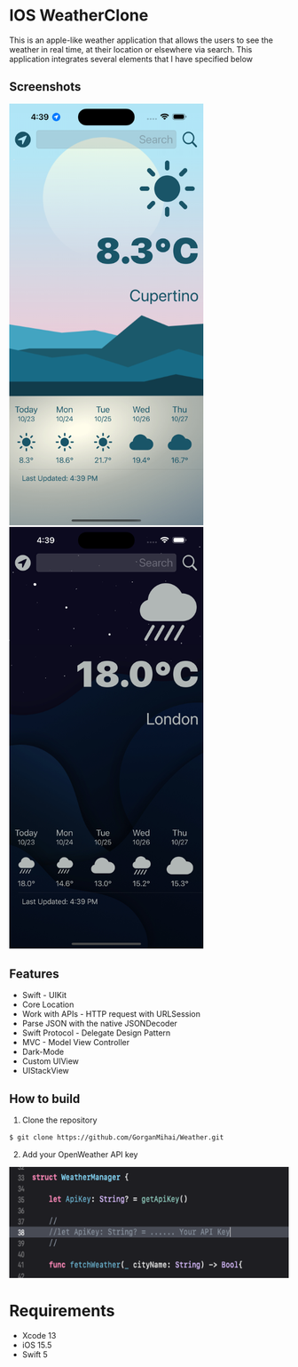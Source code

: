 IOS WeatherClone 
==========================
This is an apple-like weather application that allows the users to see the weather in real time, at their location or elsewhere via search. This application integrates several elements that I have specified below

## Screenshots
<img src="./Img/Day.png" width = 350 style="padding-right:35" > <img src="./Img/Night.png" width = 350 >

## Features
* Swift - UIKit
* Core Location
* Work with APIs - HTTP request with URLSession
* Parse JSON with the native JSONDecoder
* Swift Protocol - Delegate Design Pattern  
* MVC - Model View Controller
* Dark-Mode
* Custom UIView
* UIStackView 

## How to build

1) Clone the repository

```bash
$ git clone https://github.com/GorganMihai/Weather.git
```

2) Add your OpenWeather API key
<img src="./Img/ApiKey.png" height = 200 >


# Requirements 

* Xcode 13
* iOS 15.5
* Swift 5

